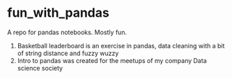 # fun_with_pandas
A repo for pandas notebooks. Mostly fun.

1. Basketball leaderboard is an exercise in pandas, data cleaning with a bit of string distance and fuzzy wuzzy
2. Intro to pandas was created for the meetups of my company Data science society
